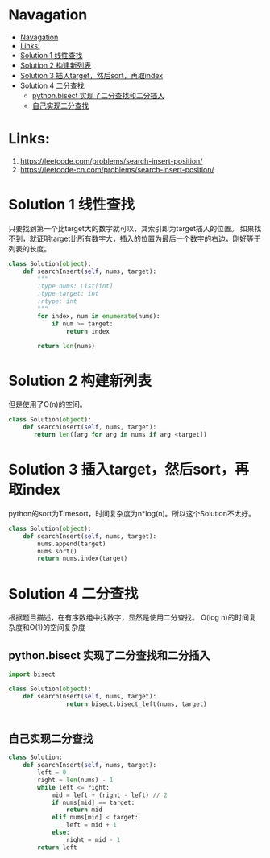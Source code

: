 # Navagation
- [Navagation](#navagation)
- [Links:](#links)
- [Solution 1 线性查找](#solution-1-%e7%ba%bf%e6%80%a7%e6%9f%a5%e6%89%be)
- [Solution 2 构建新列表](#solution-2-%e6%9e%84%e5%bb%ba%e6%96%b0%e5%88%97%e8%a1%a8)
- [Solution 3 插入target，然后sort，再取index](#solution-3-%e6%8f%92%e5%85%a5target%e7%84%b6%e5%90%8esort%e5%86%8d%e5%8f%96index)
- [Solution 4 二分查找](#solution-4-%e4%ba%8c%e5%88%86%e6%9f%a5%e6%89%be)
  - [python.bisect 实现了二分查找和二分插入](#pythonbisect-%e5%ae%9e%e7%8e%b0%e4%ba%86%e4%ba%8c%e5%88%86%e6%9f%a5%e6%89%be%e5%92%8c%e4%ba%8c%e5%88%86%e6%8f%92%e5%85%a5)
  - [自己实现二分查找](#%e8%87%aa%e5%b7%b1%e5%ae%9e%e7%8e%b0%e4%ba%8c%e5%88%86%e6%9f%a5%e6%89%be)

# Links:
1. https://leetcode.com/problems/search-insert-position/
2. https://leetcode-cn.com/problems/search-insert-position/


# Solution 1 线性查找
只要找到第一个比target大的数字就可以，其索引即为target插入的位置。
如果找不到，就证明target比所有数字大，插入的位置为最后一个数字的右边，刚好等于列表的长度。

```python
class Solution(object):
    def searchInsert(self, nums, target):
        """
        :type nums: List[int]
        :type target: int
        :rtype: int
        """
        for index, num in enumerate(nums):
            if num >= target:
                return index

        return len(nums)
```

# Solution 2 构建新列表
但是使用了O(n)的空间。
```python
class Solution(object):
    def searchInsert(self, nums, target):
       return len([arg for arg in nums if arg <target])
```

# Solution 3 插入target，然后sort，再取index
python的sort为Timesort，时间复杂度为n*log(n)。所以这个Solution不太好。
```python
class Solution(object):
    def searchInsert(self, nums, target):
        nums.append(target)
        nums.sort()
        return nums.index(target)
```

# Solution 4 二分查找
根据题目描述，在有序数组中找数字，显然是使用二分查找。
O(log n)的时间复杂度和O(1)的空间复杂度
## python.bisect 实现了二分查找和二分插入
```python
import bisect

class Solution(object):
    def searchInsert(self, nums, target):
                return bisect.bisect_left(nums, target)
            
```

## 自己实现二分查找
```python
class Solution:
    def searchInsert(self, nums, target):
        left = 0
        right = len(nums) - 1
        while left <= right:
            mid = left + (right - left) // 2 
            if nums[mid] == target:
                return mid
            elif nums[mid] < target:
                left = mid + 1
            else:
                right = mid - 1
        return left


```